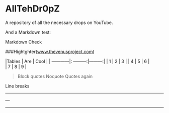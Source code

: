 # AllTehDr0pZ
A repository of all the necessary drops on YouTube.


And a Markdown test:

Markdown Check

###Hightghter(www.thevenusproject.com)


|Tables     | Are     | Cool     |
| ————|: ———:|———:|
|     1           |       2      |       3     |
|          4      |       5      |       6     |        
|           7     |       8      |       9     |




> Block quotes
Noquote
>Quotes again


Line breaks 

***
—
____

